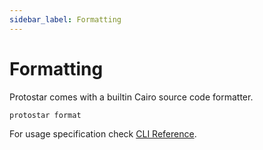 ```yaml
---
sidebar_label: Formatting
---
```


# Formatting

Protostar comes with a builtin Cairo source code formatter.

```shell
protostar format
```

For usage specification check [CLI Reference](../cli-reference.md#format).
